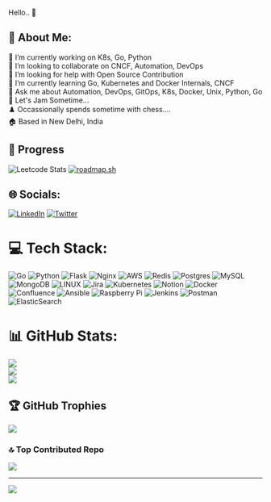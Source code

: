 Hello.. 👋

## 💫 About Me:
🔭 I’m currently working on K8s, Go, Python<br>
👯 I’m looking to collaborate on CNCF, Automation, DevOps<br>
🤝 I’m looking for help with Open Source Contribution<br>
🌱 I’m currently learning Go, Kubernetes and Docker Internals, CNCF <br>
💬 Ask me about Automation, DevOps, GitOps, K8s, Docker, Unix, Python, Go <br> 
🎸 Let's Jam Sometime... <br>
♟️ Occassionally spends sometime with chess....<br>
🏠 Based in New Delhi, India <br>

## 🏃 Progress
![Leetcode Stats](https://leetcard.jacoblin.cool/c0dehu1k)
[![roadmap.sh](https://api.roadmap.sh/v1-badge/wide/649bf194d99c9d67319c6282?variant=dark&roadmaps=golang%2Ckubernetes%2Cpython%2Csystem-design)](https://roadmap.sh)


## 🌐 Socials:
[![LinkedIn](https://img.shields.io/badge/LinkedIn-%230077B5.svg?logo=linkedin&logoColor=white)](https://linkedin.com/in/c0dehu1k) [![Twitter](https://img.shields.io/badge/Twitter-%231DA1F2.svg?logo=Twitter&logoColor=white)](https://twitter.com/c0dehu1k) 

# 💻 Tech Stack:
![Go](https://img.shields.io/badge/go-%2300ADD8.svg?style=flat&logo=go&logoColor=white) ![Python](https://img.shields.io/badge/python-3670A0?style=flat&logo=python&logoColor=ffdd54) ![Flask](https://img.shields.io/badge/flask-%23000.svg?style=flat&logo=flask&logoColor=white) ![Nginx](https://img.shields.io/badge/nginx-%23009639.svg?style=flat&logo=nginx&logoColor=white) ![AWS](https://img.shields.io/badge/AWS-%23FF9900.svg?style=flat&logo=amazon-aws&logoColor=white) ![Redis](https://img.shields.io/badge/redis-%23DD0031.svg?style=flat&logo=redis&logoColor=white) ![Postgres](https://img.shields.io/badge/postgres-%23316192.svg?style=flat&logo=postgresql&logoColor=white) ![MySQL](https://img.shields.io/badge/mysql-%2300f.svg?style=flat&logo=mysql&logoColor=white) ![MongoDB](https://img.shields.io/badge/MongoDB-%234ea94b.svg?style=flat&logo=mongodb&logoColor=white) ![LINUX](https://img.shields.io/badge/Linux-FCC624?style=flat&logo=linux&logoColor=black) ![Jira](https://img.shields.io/badge/jira-%230A0FFF.svg?style=flat&logo=jira&logoColor=white) ![Kubernetes](https://img.shields.io/badge/kubernetes-%23326ce5.svg?style=flat&logo=kubernetes&logoColor=white) ![Notion](https://img.shields.io/badge/Notion-%23000000.svg?style=flat&logo=notion&logoColor=white) ![Docker](https://img.shields.io/badge/docker-%230db7ed.svg?style=flat&logo=docker&logoColor=white) ![Confluence](https://img.shields.io/badge/confluence-%23172BF4.svg?style=flat&logo=confluence&logoColor=white) ![Ansible](https://img.shields.io/badge/ansible-%231A1918.svg?style=flat&logo=ansible&logoColor=white) ![Raspberry Pi](https://img.shields.io/badge/-RaspberryPi-C51A4A?style=flat&logo=Raspberry-Pi) ![Jenkins](https://img.shields.io/badge/jenkins-%232C5263.svg?style=flat&logo=jenkins&logoColor=white) ![Postman](https://img.shields.io/badge/Postman-FF6C37?style=flat&logo=postman&logoColor=white) ![ElasticSearch](https://img.shields.io/badge/-ElasticSearch-005571?style=flat&logo=elasticsearch)

# 📊 GitHub Stats:
![](https://github-readme-stats.vercel.app/api?username=c0dehu1k&theme=onedark&hide_border=true&include_all_commits=true&count_private=true)<br/>
![](https://github-readme-streak-stats.herokuapp.com/?user=c0dehu1k&theme=onedark&hide_border=true)<br/>
![](https://github-readme-stats.vercel.app/api/top-langs/?username=c0dehu1k&theme=onedark&hide_border=true&include_all_commits=true&count_private=true&layout=compact)

## 🏆 GitHub Trophies
![](https://github-profile-trophy.vercel.app/?username=c0dehu1k&theme=onedark&no-frame=false&no-bg=false&margin-w=4)

### 🔝 Top Contributed Repo
![](https://github-contributor-stats.vercel.app/api?username=c0dehu1k&limit=5&theme=onedark&combine_all_yearly_contributions=true)

---
[![](https://visitcount.itsvg.in/api?id=c0dehu1k&icon=2&color=9)](https://visitcount.itsvg.in)

<!-- Proudly created with GPRM ( https://gprm.itsvg.in ) -->
